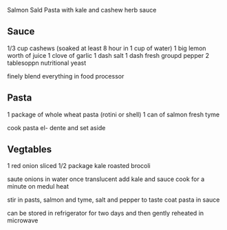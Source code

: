 Salmon Sald Pasta with kale and cashew herb sauce

## Sauce
1/3 cup cashews (soaked at least 8 hour in 1 cup of water)
1 big lemon worth of juice
1 clove of garlic
1 dash salt
1 dash fresh groupd pepper
2 tablesoppn nutritional yeast

finely blend everything in food processor


## Pasta

1 package of whole wheat pasta (rotini or shell)
1 can of salmon
fresh tyme


cook pasta   el- dente and set aside


## Vegtables

1 red onion sliced
1/2 package kale
roasted brocoli


saute onions in water
once translucent add kale and sauce
cook for a minute on medul heat

stir in pasts, salmon and tyme,
salt and pepper to taste
coat pasta in sauce


can be stored in refrigerator for two days and then gently reheated in microwave